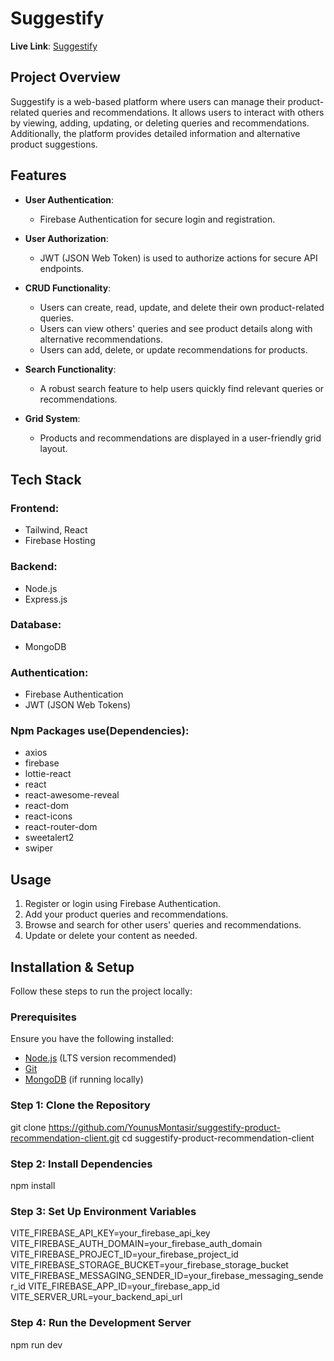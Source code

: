 # Suggestify

**Live Link**: [Suggestify](https://product-recommendation-a9fbe.web.app/)

## Project Overview

Suggestify is a web-based platform where users can manage their product-related queries and recommendations. It allows users to interact with others by viewing, adding, updating, or deleting queries and recommendations. Additionally, the platform provides detailed information and alternative product suggestions.

## Features

- **User Authentication**: 
  - Firebase Authentication for secure login and registration.
  
- **User Authorization**:
  - JWT (JSON Web Token) is used to authorize actions for secure API endpoints.

- **CRUD Functionality**:
  - Users can create, read, update, and delete their own product-related queries.
  - Users can view others' queries and see product details along with alternative recommendations.
  - Users can add, delete, or update recommendations for products.

- **Search Functionality**:
  - A robust search feature to help users quickly find relevant queries or recommendations.

- **Grid System**:
  - Products and recommendations are displayed in a user-friendly grid layout.

## Tech Stack

### Frontend:
- Tailwind, React
- Firebase Hosting

### Backend:
- Node.js
- Express.js

### Database:
- MongoDB

### Authentication:
- Firebase Authentication
- JWT (JSON Web Tokens)

### Npm Packages use(Dependencies):
- axios
- firebase
- lottie-react
- react
- react-awesome-reveal
- react-dom
- react-icons
- react-router-dom
- sweetalert2
- swiper


## Usage

1. Register or login using Firebase Authentication.
2. Add your product queries and recommendations.
3. Browse and search for other users' queries and recommendations.
4. Update or delete your content as needed.


## Installation & Setup

Follow these steps to run the project locally:

### Prerequisites
Ensure you have the following installed:
- [Node.js](https://nodejs.org/) (LTS version recommended)
- [Git](https://git-scm.com/)
- [MongoDB](https://www.mongodb.com/try/download/community) (if running locally)

### Step 1: Clone the Repository

git clone https://github.com/YounusMontasir/suggestify-product-recommendation-client.git
cd suggestify-product-recommendation-client

### Step 2: Install Dependencies
npm install

### Step 3: Set Up Environment Variables
VITE_FIREBASE_API_KEY=your_firebase_api_key
VITE_FIREBASE_AUTH_DOMAIN=your_firebase_auth_domain
VITE_FIREBASE_PROJECT_ID=your_firebase_project_id
VITE_FIREBASE_STORAGE_BUCKET=your_firebase_storage_bucket
VITE_FIREBASE_MESSAGING_SENDER_ID=your_firebase_messaging_sender_id
VITE_FIREBASE_APP_ID=your_firebase_app_id
VITE_SERVER_URL=your_backend_api_url

### Step 4: Run the Development Server
npm run dev

